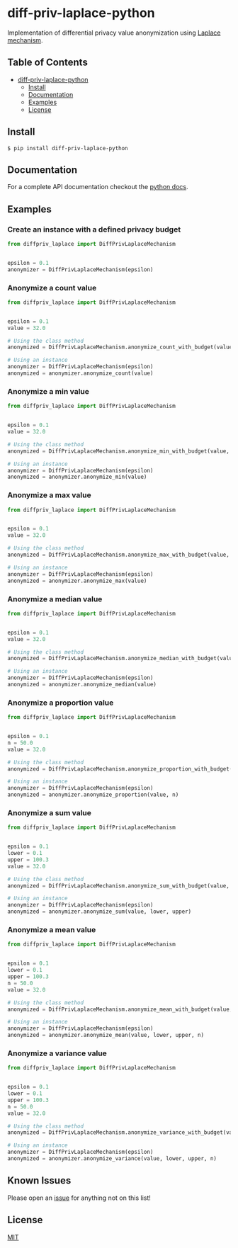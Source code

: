 diff-priv-laplace-python
=========================

Implementation of differential privacy value anonymization using [Laplace mechanism][1].

## Table of Contents

- [diff-priv-laplace-python](#diff-priv-laplace-python)
  * [Install](#install)
  * [Documentation](#documentation)
  * [Examples](#examples)
  * [License](#license)

## Install

```console
$ pip install diff-priv-laplace-python
```

## Documentation

For a complete API documentation checkout the [python docs][2].

## Examples

### Create an instance with a defined privacy budget

```python
from diffpriv_laplace import DiffPrivLaplaceMechanism


epsilon = 0.1
anonymizer = DiffPrivLaplaceMechanism(epsilon)
```

### Anonymize a count value

```python
from diffpriv_laplace import DiffPrivLaplaceMechanism


epsilon = 0.1
value = 32.0

# Using the class method
anonymized = DiffPrivLaplaceMechanism.anonymize_count_with_budget(value, epsilon)

# Using an instance
anonymizer = DiffPrivLaplaceMechanism(epsilon)
anonymized = anonymizer.anonymize_count(value)
```

### Anonymize a min value

```python
from diffpriv_laplace import DiffPrivLaplaceMechanism


epsilon = 0.1
value = 32.0

# Using the class method
anonymized = DiffPrivLaplaceMechanism.anonymize_min_with_budget(value, epsilon)

# Using an instance
anonymizer = DiffPrivLaplaceMechanism(epsilon)
anonymized = anonymizer.anonymize_min(value)
```

### Anonymize a max value

```python
from diffpriv_laplace import DiffPrivLaplaceMechanism


epsilon = 0.1
value = 32.0

# Using the class method
anonymized = DiffPrivLaplaceMechanism.anonymize_max_with_budget(value, epsilon)

# Using an instance
anonymizer = DiffPrivLaplaceMechanism(epsilon)
anonymized = anonymizer.anonymize_max(value)
```

### Anonymize a median value

```python
from diffpriv_laplace import DiffPrivLaplaceMechanism


epsilon = 0.1
value = 32.0

# Using the class method
anonymized = DiffPrivLaplaceMechanism.anonymize_median_with_budget(value, epsilon)

# Using an instance
anonymizer = DiffPrivLaplaceMechanism(epsilon)
anonymized = anonymizer.anonymize_median(value)
```

### Anonymize a proportion value

```python
from diffpriv_laplace import DiffPrivLaplaceMechanism


epsilon = 0.1
n = 50.0
value = 32.0

# Using the class method
anonymized = DiffPrivLaplaceMechanism.anonymize_proportion_with_budget(value, n, epsilon)

# Using an instance
anonymizer = DiffPrivLaplaceMechanism(epsilon)
anonymized = anonymizer.anonymize_proportion(value, n)
```

### Anonymize a sum value

```python
from diffpriv_laplace import DiffPrivLaplaceMechanism


epsilon = 0.1
lower = 0.1
upper = 100.3
value = 32.0

# Using the class method
anonymized = DiffPrivLaplaceMechanism.anonymize_sum_with_budget(value, lower, upper, epsilon)

# Using an instance
anonymizer = DiffPrivLaplaceMechanism(epsilon)
anonymized = anonymizer.anonymize_sum(value, lower, upper)
```

### Anonymize a mean value

```python
from diffpriv_laplace import DiffPrivLaplaceMechanism


epsilon = 0.1
lower = 0.1
upper = 100.3
n = 50.0
value = 32.0

# Using the class method
anonymized = DiffPrivLaplaceMechanism.anonymize_mean_with_budget(value, lower, upper, n, epsilon)

# Using an instance
anonymizer = DiffPrivLaplaceMechanism(epsilon)
anonymized = anonymizer.anonymize_mean(value, lower, upper, n)
```

### Anonymize a variance value

```python
from diffpriv_laplace import DiffPrivLaplaceMechanism


epsilon = 0.1
lower = 0.1
upper = 100.3
n = 50.0
value = 32.0

# Using the class method
anonymized = DiffPrivLaplaceMechanism.anonymize_variance_with_budget(value, lower, upper, n, epsilon)

# Using an instance
anonymizer = DiffPrivLaplaceMechanism(epsilon)
anonymized = anonymizer.anonymize_variance(value, lower, upper, n)
```

## Known Issues

Please open an [issue][3] for anything not on this list!

## License
[MIT][4]

[1]: https://en.wikipedia.org/wiki/Differential_privacy#The_Laplace_mechanism
[2]: https://aleph-research.github.io/diff-priv-laplace-python/
[3]: https://github.com/aleph-research/diff-priv-laplace-python/issues/new
[4]: https://github.com/plaid/aleph-research/diff-priv-laplace-python/blob/master/LICENSE
